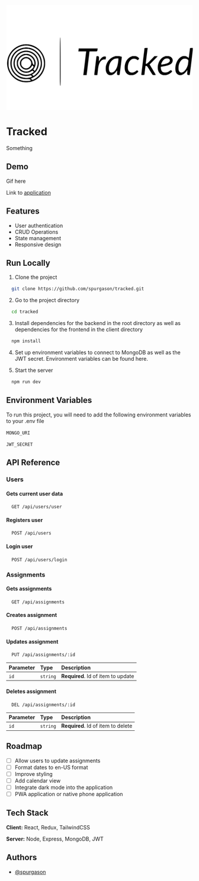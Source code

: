 ![Logo](/client/src/assets/images/Logo-Name.svg)

# Tracked

Something

## Demo

Gif here

Link to [application](https://assignmenttracked.herokuapp.com/login)

## Features

- User authentication
- CRUD Operations
- State management
- Responsive design

## Run Locally

1. Clone the project

```bash
  git clone https://github.com/spurgason/tracked.git
```

2. Go to the project directory

```bash
  cd tracked
```

3. Install dependencies for the backend in the root directory as well as dependencies for the frontend in the client directory

```bash
  npm install
```

4. Set up environment variables to connect to MongoDB as well as the JWT secret. Environment
   variables can be found here.

5. Start the server

```bash
  npm run dev
```

## Environment Variables

To run this project, you will need to add the following environment variables to your .env file

`MONGO_URI`

`JWT_SECRET`

## API Reference

### Users

#### Gets current user data

```http
  GET /api/users/user
```

#### Registers user

```http
  POST /api/users
```

#### Login user

```http
  POST /api/users/login
```

### Assignments

#### Gets assignments

```http
  GET /api/assignments
```

#### Creates assignment

```http
  POST /api/assignments
```

#### Updates assignment

```http
  PUT /api/assignments/:id
```

| Parameter | Type     | Description                        |
| :-------- | :------- | :--------------------------------- |
| `id`      | `string` | **Required**. Id of item to update |

#### Deletes assignment

```http
  DEL /api/assignments/:id
```

| Parameter | Type     | Description                        |
| :-------- | :------- | :--------------------------------- |
| `id`      | `string` | **Required**. Id of item to delete |

## Roadmap

- [ ] Allow users to update assignments
- [ ] Format dates to en-US format
- [ ] Improve styling
- [ ] Add calendar view
- [ ] Integrate dark mode into the application
- [ ] PWA application or native phone application

## Tech Stack

**Client:** React, Redux, TailwindCSS

**Server:** Node, Express, MongoDB, JWT

## Authors

- [@spurgason](https://github.com/spurgason)
